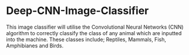 # Deep-CNN-Image-Classifier
This image classifier will utilise the Convolutional Neural Networks (CNN) algorithm 
to correctly classify the class of any animal which are inputted into the machine.
These classes include; Reptiles, Mammals, Fish, Amphibianes and Birds.
